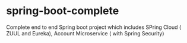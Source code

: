 # spring-boot-complete
Complete end to end Spring boot project 
which includes SPring Cloud ( ZUUL and Eureka), Account Microservice ( with Spring Security)
